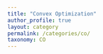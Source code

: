 ```yaml
---
title: "Convex Optimization"
author_profile: true
layout: category
permalink: /categories/co/
taxonomy: CO
---
```

